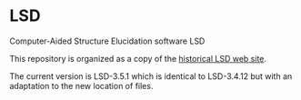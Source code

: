 # LSD
Computer-Aided Structure Elucidation software LSD
 
This repository is organized as a copy of the [historical LSD web site](http://www.univ-reims.fr/LSD).

The current version is LSD-3.5.1 which is identical to LSD-3.4.12 but with an adaptation to the new location of files.
